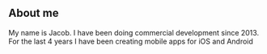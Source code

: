 ##  About me 

My name is Jacob. I have been doing commercial development since 2013. For the last 4 years I have been creating mobile apps for iOS and Android
